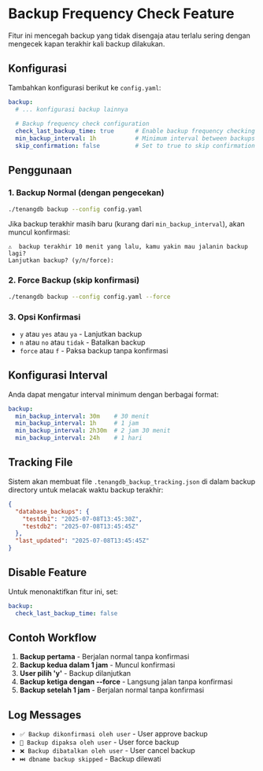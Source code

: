 # Backup Frequency Check Feature

Fitur ini mencegah backup yang tidak disengaja atau terlalu sering dengan mengecek kapan terakhir kali backup dilakukan.

## Konfigurasi

Tambahkan konfigurasi berikut ke `config.yaml`:

```yaml
backup:
  # ... konfigurasi backup lainnya
  
  # Backup frequency check configuration
  check_last_backup_time: true      # Enable backup frequency checking
  min_backup_interval: 1h           # Minimum interval between backups
  skip_confirmation: false          # Set to true to skip confirmation prompts
```

## Penggunaan

### 1. Backup Normal (dengan pengecekan)
```bash
./tenangdb backup --config config.yaml
```

Jika backup terakhir masih baru (kurang dari `min_backup_interval`), akan muncul konfirmasi:
```
⚠️  backup terakhir 10 menit yang lalu, kamu yakin mau jalanin backup lagi?
Lanjutkan backup? (y/n/force): 
```

### 2. Force Backup (skip konfirmasi)
```bash
./tenangdb backup --config config.yaml --force
```

### 3. Opsi Konfirmasi
- `y` atau `yes` atau `ya` - Lanjutkan backup
- `n` atau `no` atau `tidak` - Batalkan backup
- `force` atau `f` - Paksa backup tanpa konfirmasi

## Konfigurasi Interval

Anda dapat mengatur interval minimum dengan berbagai format:

```yaml
backup:
  min_backup_interval: 30m    # 30 menit
  min_backup_interval: 1h     # 1 jam
  min_backup_interval: 2h30m  # 2 jam 30 menit
  min_backup_interval: 24h    # 1 hari
```

## Tracking File

Sistem akan membuat file `.tenangdb_backup_tracking.json` di dalam backup directory untuk melacak waktu backup terakhir:

```json
{
  "database_backups": {
    "testdb1": "2025-07-08T13:45:30Z",
    "testdb2": "2025-07-08T13:45:45Z"
  },
  "last_updated": "2025-07-08T13:45:45Z"
}
```

## Disable Feature

Untuk menonaktifkan fitur ini, set:

```yaml
backup:
  check_last_backup_time: false
```

## Contoh Workflow

1. **Backup pertama** - Berjalan normal tanpa konfirmasi
2. **Backup kedua dalam 1 jam** - Muncul konfirmasi
3. **User pilih 'y'** - Backup dilanjutkan
4. **Backup ketiga dengan --force** - Langsung jalan tanpa konfirmasi
5. **Backup setelah 1 jam** - Berjalan normal tanpa konfirmasi

## Log Messages

- `✅ Backup dikonfirmasi oleh user` - User approve backup
- `🔄 Backup dipaksa oleh user` - User force backup
- `❌ Backup dibatalkan oleh user` - User cancel backup
- `⏭️ dbname backup skipped` - Backup dilewati